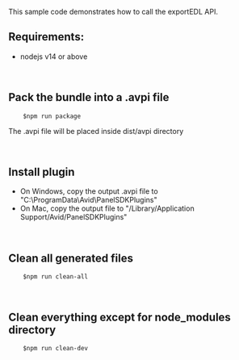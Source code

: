 This sample code demonstrates how to call the exportEDL API.

## Requirements: 
- nodejs v14 or above

&nbsp;

## Pack the bundle into a .avpi file
```
    $npm run package
```
The .avpi file will be placed inside dist/avpi directory

&nbsp;
## Install plugin
- On Windows, copy the output .avpi file to  "C:\ProgramData\Avid\PanelSDKPlugins"
- On Mac, copy the output file to "/Library/Application Support/Avid/PanelSDKPlugins"

&nbsp;
## Clean all generated files
 
```
    $npm run clean-all
```
&nbsp;

## Clean everything except for node_modules directory

```
    $npm run clean-dev
```

